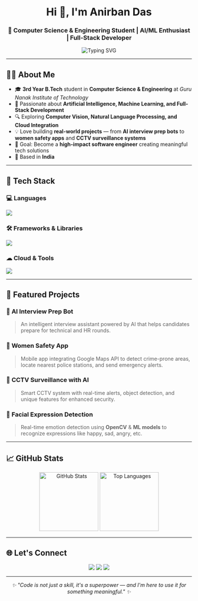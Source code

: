 <!-- Profile Header -->
<h1 align="center">Hi 👋, I'm Anirban Das</h1>
<h3 align="center">🚀 Computer Science & Engineering Student | AI/ML Enthusiast | Full-Stack Developer</h3>

<!-- Typing Animation -->
<p align="center">
  <img src="https://readme-typing-svg.demolab.com?font=Fira+Code&size=22&pause=1000&color=3EB489&center=true&vCenter=true&width=700&lines=Passionate+about+AI%2C+ML+%26+Software+Development;Building+Smart+and+Scalable+Solutions;Transforming+Ideas+into+Innovative+Projects;Always+Learning+%26+Improving" alt="Typing SVG" />
</p>

---

## 🧑‍💻 About Me
- 🎓 **3rd Year B.Tech** student in **Computer Science & Engineering** at *Guru Nanak Institute of Technology*
- 🤖 Passionate about **Artificial Intelligence, Machine Learning, and Full-Stack Development**
- 🔍 Exploring **Computer Vision, Natural Language Processing, and Cloud Integration**
- 💡 Love building **real-world projects** — from **AI interview prep bots** to **women safety apps** and **CCTV surveillance systems**
- 🎯 Goal: Become a **high-impact software engineer** creating meaningful tech solutions
- 📍 Based in **India**

---

## 🚀 Tech Stack

### **💻 Languages**
<p>
  <img src="https://skillicons.dev/icons?i=python,java,javascript,cpp,html,css" />
</p>

### **🛠 Frameworks & Libraries**
<p>
  <img src="https://skillicons.dev/icons?i=react,nodejs,express,tailwind,opencv,tensorflow,pytorch" />
</p>

### **☁ Cloud & Tools**
<p>
  <img src="https://skillicons.dev/icons?i=git,github,docker,linux,postman,mongodb,mysql" />
</p>

---

## 📌 Featured Projects

### 🔹 **AI Interview Prep Bot**
> An intelligent interview assistant powered by AI that helps candidates prepare for technical and HR rounds.

### 🔹 **Women Safety App**
> Mobile app integrating Google Maps API to detect crime-prone areas, locate nearest police stations, and send emergency alerts.

### 🔹 **CCTV Surveillance with AI**
> Smart CCTV system with real-time alerts, object detection, and unique features for enhanced security.

### 🔹 **Facial Expression Detection**
> Real-time emotion detection using **OpenCV** & **ML models** to recognize expressions like happy, sad, angry, etc.

---

## 📈 GitHub Stats
<p align="center">
  <img src="https://github-readme-stats.vercel.app/api?username=AnirbanDas&show_icons=true&theme=radical" alt="GitHub Stats" height="160" />
  <img src="https://github-readme-stats.vercel.app/api/top-langs/?username=AnirbanDas&layout=compact&theme=radical" alt="Top Languages" height="160" />
</p>

---

## 🌐 Let's Connect
<p align="center">
  <a href="[https://www.linkedin.com/in/anirban-das](https://www.linkedin.com/in/anirban-das-79841a2b6?utm_source=share&utm_campaign=share_via&utm_content=profile&utm_medium=android_app)" target="_blank"><img src="https://skillicons.dev/icons?i=linkedin" /></a>
  <a href="mailto:anirbandas474671@gmail.com"><img src="https://skillicons.dev/icons?i=gmail" /></a>
  <a href="[https://github.com/AnirbanDas](https://github.com/anirbanax014)" target="_blank"><img src="https://skillicons.dev/icons?i=github" /></a>
</p>

---

<p align="center">
  <i>✨ "Code is not just a skill, it's a superpower — and I'm here to use it for something meaningful." ✨</i>
</p>

